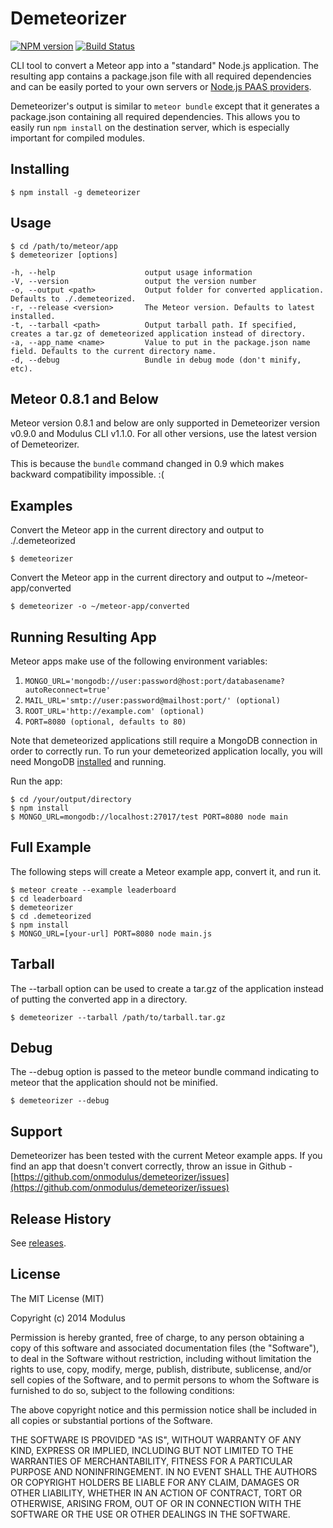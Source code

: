 Demeteorizer
============

[![NPM version](https://badge.fury.io/js/demeteorizer.svg)](http://badge.fury.io/js/demeteorizer) [![Build Status](https://travis-ci.org/onmodulus/demeteorizer.svg?branch=feature%2Ftests)](https://travis-ci.org/onmodulus/demeteorizer)

CLI tool to convert a Meteor app into a "standard" Node.js application. The
resulting app contains a package.json file with all required dependencies and
can be easily ported to your own servers or
[Node.js PAAS providers](https://github.com/joyent/node/wiki/Node-Hosting).

Demeteorizer's output is similar to `meteor bundle` except that it generates a
package.json containing all required dependencies. This allows you to easily
run `npm install` on the destination server, which is especially important for
compiled modules.

## Installing
    $ npm install -g demeteorizer

## Usage
    $ cd /path/to/meteor/app
    $ demeteorizer [options]

    -h, --help                    output usage information
    -V, --version                 output the version number
    -o, --output <path>           Output folder for converted application. Defaults to ./.demeteorized.
    -r, --release <version>       The Meteor version. Defaults to latest installed.
    -t, --tarball <path>          Output tarball path. If specified, creates a tar.gz of demeteorized application instead of directory.
    -a, --app_name <name>         Value to put in the package.json name field. Defaults to the current directory name.
    -d, --debug                   Bundle in debug mode (don't minify, etc).

## Meteor 0.8.1 and Below

Meteor version 0.8.1 and below are only supported in Demeteorizer version
v0.9.0 and Modulus CLI v1.1.0. For all other versions, use the latest version
of Demeteorizer.

This is because the `bundle` command changed in 0.9 which makes backward
compatibility impossible. :(

## Examples
Convert the Meteor app in the current directory and output to ./.demeteorized

    $ demeteorizer

Convert the Meteor app in the current directory and output to
~/meteor-app/converted

    $ demeteorizer -o ~/meteor-app/converted

## Running Resulting App
Meteor apps make use of the following environment variables:

1. `MONGO_URL='mongodb://user:password@host:port/databasename?autoReconnect=true'`
1. `MAIL_URL='smtp://user:password@mailhost:port/' (optional)`
1. `ROOT_URL='http://example.com' (optional)`
1. `PORT=8080 (optional, defaults to 80)`

Note that demeteorized applications still require a MongoDB connection in order
to correctly run. To run your demeteorized application locally, you will need
MongoDB [installed](http://docs.mongodb.org/manual/installation/) and running.

Run the app:

    $ cd /your/output/directory
    $ npm install
    $ MONGO_URL=mongodb://localhost:27017/test PORT=8080 node main

## Full Example
The following steps will create a Meteor example app, convert it, and run it.

    $ meteor create --example leaderboard
    $ cd leaderboard
    $ demeteorizer
    $ cd .demeteorized
    $ npm install
    $ MONGO_URL=[your-url] PORT=8080 node main.js

## Tarball
The --tarball option can be used to create a tar.gz of the application instead
of putting the converted app in a directory.

    $ demeteorizer --tarball /path/to/tarball.tar.gz

## Debug
The --debug option is passed to the meteor bundle command indicating to meteor
that the application should not be minified.

    $ demeteorizer --debug

## Support
Demeteorizer has been tested with the current Meteor example apps. If you find
an app that doesn't convert correctly, throw an issue in Github -
[https://github.com/onmodulus/demeteorizer/issues](https://github.com/onmodulus/demeteorizer/issues)

## Release History
See [releases](https://github.com/onmodulus/demeteorizer/releases).

## License

The MIT License (MIT)

Copyright (c) 2014 Modulus

Permission is hereby granted, free of charge, to any person obtaining a copy
of this software and associated documentation files (the "Software"), to deal
in the Software without restriction, including without limitation the rights
to use, copy, modify, merge, publish, distribute, sublicense, and/or sell
copies of the Software, and to permit persons to whom the Software is
furnished to do so, subject to the following conditions:

The above copyright notice and this permission notice shall be included in all
copies or substantial portions of the Software.

THE SOFTWARE IS PROVIDED "AS IS", WITHOUT WARRANTY OF ANY KIND, EXPRESS OR
IMPLIED, INCLUDING BUT NOT LIMITED TO THE WARRANTIES OF MERCHANTABILITY,
FITNESS FOR A PARTICULAR PURPOSE AND NONINFRINGEMENT. IN NO EVENT SHALL THE
AUTHORS OR COPYRIGHT HOLDERS BE LIABLE FOR ANY CLAIM, DAMAGES OR OTHER
LIABILITY, WHETHER IN AN ACTION OF CONTRACT, TORT OR OTHERWISE, ARISING FROM,
OUT OF OR IN CONNECTION WITH THE SOFTWARE OR THE USE OR OTHER DEALINGS IN THE
SOFTWARE.
